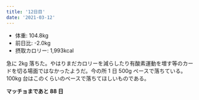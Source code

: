 ```yaml
---
title: '12日目'
date: '2021-03-12'
---
```


- 体重: 104.8kg
- 前日比: -2.0kg
- 摂取カロリー: 1,993kcal

急に 2kg 落ちた。やはりまだカロリーを減らしたり有酸素運動を増す等のカードを切る場面ではなかったようだ。今の所 1 日 500g ペースで落ちている。100kg 台はこのくらいのペースで落ちてほしいものである。

**マッチョまであと 88 日**
